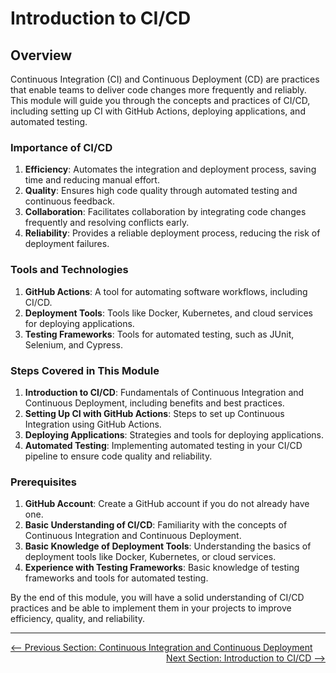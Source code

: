 # Introduction to CI/CD

## Overview

Continuous Integration (CI) and Continuous Deployment (CD) are practices that enable teams to deliver code changes more frequently and reliably. This module will guide you through the concepts and practices of CI/CD, including setting up CI with GitHub Actions, deploying applications, and automated testing.

### Importance of CI/CD

1. **Efficiency**: Automates the integration and deployment process, saving time and reducing manual effort.
2. **Quality**: Ensures high code quality through automated testing and continuous feedback.
3. **Collaboration**: Facilitates collaboration by integrating code changes frequently and resolving conflicts early.
4. **Reliability**: Provides a reliable deployment process, reducing the risk of deployment failures.

### Tools and Technologies

1. **GitHub Actions**: A tool for automating software workflows, including CI/CD.
2. **Deployment Tools**: Tools like Docker, Kubernetes, and cloud services for deploying applications.
3. **Testing Frameworks**: Tools for automated testing, such as JUnit, Selenium, and Cypress.

### Steps Covered in This Module

1. **Introduction to CI/CD**: Fundamentals of Continuous Integration and Continuous Deployment, including benefits and best practices.
2. **Setting Up CI with GitHub Actions**: Steps to set up Continuous Integration using GitHub Actions.
3. **Deploying Applications**: Strategies and tools for deploying applications.
4. **Automated Testing**: Implementing automated testing in your CI/CD pipeline to ensure code quality and reliability.

### Prerequisites

1. **GitHub Account**: Create a GitHub account if you do not already have one.
2. **Basic Understanding of CI/CD**: Familiarity with the concepts of Continuous Integration and Continuous Deployment.
3. **Basic Knowledge of Deployment Tools**: Understanding the basics of deployment tools like Docker, Kubernetes, or cloud services.
4. **Experience with Testing Frameworks**: Basic knowledge of testing frameworks and tools for automated testing.

By the end of this module, you will have a solid understanding of CI/CD practices and be able to implement them in your projects to improve efficiency, quality, and reliability.

---

<div style="width: 100%">
<a href='index.md'><-- Previous Section: Continuous Integration and Continuous Deployment</a>
<div align="right"><a href='introduction-to-ci-cd.md'> Next Section: Introduction to CI/CD --></a></div>
</div>
